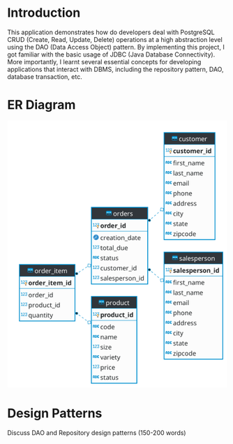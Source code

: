 # Introduction
This application demonstrates how do developers deal with PostgreSQL CRUD (Create, Read, Update, Delete) 
operations at a high abstraction level using the DAO (Data Access Object) pattern. 
By implementing this project, I got familiar with the basic usage of JDBC (Java Database Connectivity). 
More importantly, I learnt several essential concepts for developing applications that interact with DBMS, 
including the repository pattern, DAO, database transaction, etc.

# ER Diagram
<img src="../../assets/er.png" alt="drawing" width="600"/>

# Design Patterns
Discuss DAO and Repository design patterns (150-200 words)
